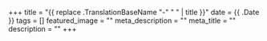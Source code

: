 +++
title =  "{{ replace .TranslationBaseName "-" " " | title }}"
date = {{ .Date }}
tags = []
featured_image = ""
meta_description = ""
meta_title = ""
description = ""
+++
